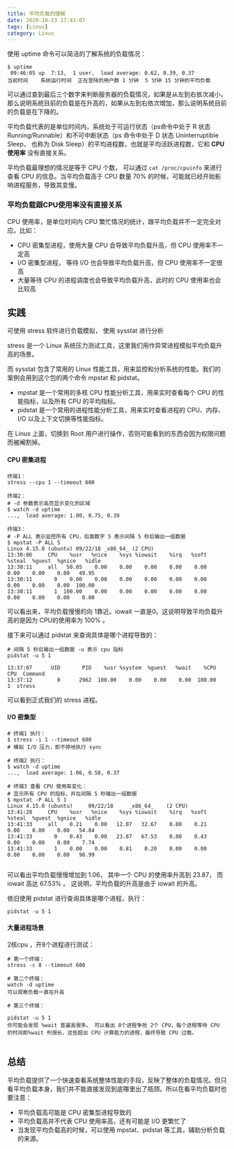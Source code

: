 ```yaml
---
title: 平均负载的理解
date: 2020-10-23 17:43:07
tags: [Linux]
category: Linux
---
```


使用 uptime 命令可以简洁的了解系统的负载情况：

```shell
$ uptime
 09:46:05 up  7:13,  1 user,  load average: 0.62, 0.39, 0.37
当前时间	系统运行时间	正在登陆的用户数 1 分钟  5 分钟 15 分钟的平均负载
```

可以通过查到最后三个数字来判断服务器的负载情况，如果是从左到右依次减小，那么说明系统目前的负载是在升高的，如果从左到右依次增加，那么说明系统目前的负载是在下降的。

平均负载代表的是单位时间内，系统处于可运行状态（ps命令中处于 R 状态 Running/Runnable）和不可中断状态（ps 命令中处于 D 状态 Uninterruptible Sleep， 也称为 Disk Sleep）的平均进程数，也就是平均活跃进程数，它和 **CPU使用率** 没有直接关系。

平均负载最理想的情况是等于 CPU 个数， 可以通过 `cat /proc/cpuinfo`  来进行查看 CPU 的信息。当平均负载高于 CPU 数量 70% 的时候，可能就已经开始影响进程服务，导致其变慢。
<!--more -->

### 平均负载跟CPU使用率没有直接关系

CPU 使用率，是单位时间内 CPU 繁忙情况的统计，跟平均负载并不一定完全对应。比如：

* CPU 密集型进程，使用大量 CPU 会导致平均负载升高，但 CPU 使用率不一定高
* I/O 密集型进程， 等待 I/O 也会导致平均负载升高，但 CPU 使用率不一定很高
* 大量等待 CPU 的进程调度也会导致平均负载升高，此时的 CPU 使用率也会比较高

## 实践

可使用  stress 软件进行负载模拟， 使用 sysstat 进行分析

stress 是一个 Linux 系统压力测试工具，这里我们用作异常进程模拟平均负载升高的场景。

而 sysstat 包含了常用的 Linux 性能工具，用来监控和分析系统的性能。我们的案例会用到这个包的两个命令 mpstat 和 pidstat。

- mpstat 是一个常用的多核 CPU 性能分析工具，用来实时查看每个 CPU 的性能指标，以及所有 CPU 的平均指标。
- pidstat 是一个常用的进程性能分析工具，用来实时查看进程的 CPU、内存、I/O 以及上下文切换等性能指标。

在 Linux 上面，切换到 Root 用户进行操作，否则可能看到的东西会因为权限问题而被阉割掉。



#### CPU 密集进程

```shell
终端1：
stress --cpu 1 --timeout 600

终端2：
# -d 参数表示高亮显示变化的区域
$ watch -d uptime
...,  load average: 1.00, 0.75, 0.39

终端3：
# -P ALL 表示监控所有 CPU，后面数字 5 表示间隔 5 秒后输出一组数据
$ mpstat -P ALL 5
Linux 4.15.0 (ubuntu) 09/22/18 _x86_64_ (2 CPU)
13:30:06     CPU    %usr   %nice    %sys %iowait    %irq   %soft  %steal  %guest  %gnice   %idle
13:30:11     all   50.05    0.00    0.00    0.00    0.00    0.00    0.00    0.00    0.00   49.95
13:30:11       0    0.00    0.00    0.00    0.00    0.00    0.00    0.00    0.00    0.00  100.00
13:30:11       1  100.00    0.00    0.00    0.00    0.00    0.00    0.00    0.00    0.00    0.00

```

可以看出来，平均负载慢慢的向 1靠近。iowait 一直是0。这说明导致平均负载升高的是因为 CPU的使用率为 100% 。

接下来可以通过 pidstat 来查询具体是哪个进程导致的：

```shell
# 间隔 5 秒后输出一组数据 -u 表示 cpu 指标
pidstat -u 5 1

13:37:07      UID       PID    %usr %system  %guest   %wait    %CPU   CPU  Command
13:37:12        0      2962  100.00    0.00    0.00    0.00  100.00     1  stress
```

可以看到正式我们的 stress 进程。



#### I/O 密集型

```shell
# 终端1 执行：
$ stress -i 1 --timeout 600 
# 模拟 I/O 压力，即不停地执行 sync

# 终端2 执行：
$ watch -d uptime
...,  load average: 1.06, 0.58, 0.37

# 终端3 查看 CPU 使用率变化：
# 显示所有 CPU 的指标，并在间隔 5 秒输出一组数据
$ mpstat -P ALL 5 1
Linux 4.15.0 (ubuntu)     09/22/18     _x86_64_    (2 CPU)
13:41:28     CPU    %usr   %nice    %sys %iowait    %irq   %soft  %steal  %guest  %gnice   %idle
13:41:33     all    0.21    0.00   12.07   32.67    0.00    0.21    0.00    0.00    0.00   54.84
13:41:33       0    0.43    0.00   23.87   67.53    0.00    0.43    0.00    0.00    0.00    7.74
13:41:33       1    0.00    0.00    0.81    0.20    0.00    0.00    0.00    0.00    0.00   98.99


```

可以看出平均负载慢慢增加到 1.06， 其中一个 CPU 的使用率升高到 23.87， 而 iowait 高达 67.53% 。 这说明，平均负载的升高是由于 iowait 的升高。

依旧使用 pidstat 进行查询具体是哪个进程，执行：

`pidstat -u 5 1`



#### 大量进程场景

2核cpu ，开8个进程进行测试：

```shell
# 第一个终端：
stress -c 8 --timeout 600

# 第二个终端：
watch -d uptime
可以观察负载一直在升高

# 第三个终端：

pidstat -u 5 1
你可能会发现 %wait 普遍高很多。 可以看出 8个进程争抢 2个 CPU，每个进程等待 CPU 的时间即%wait 列很长，这些超出 CPU 计算能力的进程，最终导致 CPU 过载。


```



## 总结

平均负载提供了一个快速查看系统整体性能的手段，反映了整体的负载情况。但只看平均负载本身，我们并不能直接发现到底哪里出了瓶颈。所以在看平均负载时也要注意：

* 平均负载高可能是 CPU 密集型进程导致的
* 平均负载高并不代表 CPU 使用率高，还有可能是 I/O 更繁忙了
* 当发现平均负载高的时候，可以使用 mpstat、pidstat 等工具，辅助分析负载的来源。
